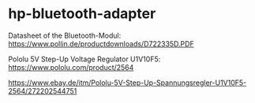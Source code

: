 # hp-bluetooth-adapter

Datasheet of the Bluetooth-Modul: https://www.pollin.de/productdownloads/D722335D.PDF

Pololu 5V Step-Up Voltage Regulator U1V10F5: https://www.pololu.com/product/2564

  https://www.ebay.de/itm/Pololu-5V-Step-Up-Spannungsregler-U1V10F5-2564/272202544751
